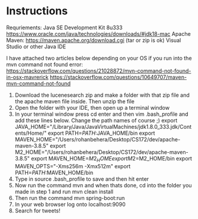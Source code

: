 # Instructions 

Requriements: Java SE Development Kit 8u333 https://www.oracle.com/java/technologies/downloads/#jdk18-mac
            Apache Maven: https://maven.apache.org/download.cgi (tar or zip is ok)
            Visual Studio or other Java IDE

I have attached two articles below depending on your OS if you run into the mvn command not found error:
https://stackoverflow.com/questions/21028872/mvn-command-not-found-in-osx-mavrerick
https://stackoverflow.com/questions/10649707/maven-mvn-command-not-found

1. Download the lucenesearch zip and make a folder with that zip file and the apache maven file inside. Then unzip the file
2. Open the folder with your IDE, then open up a terminal window
3. In your terminal window press cd enter and then vim .bash_profile and add these lines below. Change the path names of course ;) 
    export JAVA_HOME="/Library/Java/JavaVirtualMachines/jdk1.8.0_333.jdk/Contents/Home/"
    export PATH=$PATH:$JAVA_HOME/bin
    export MAVEN_HOME="/Users/rohanbehera/Desktop/CS172/dev/apache-maven-3.8.5"
    export M2_HOME="/Users/rohanbehera/Desktop/CS172/dev/apache-maven-3.8.5"
    export MAVEN_HOME=$M2_HOME
    export M2=$M2_HOME/bin
    export MAVEN_OPTS="-Xms256m -Xmx512m"
    export PATH=$PATH:$MAVEN_HOME/bin
4. Type in source .bash_profile to save and then hit enter
5. Now run the command mvn and when thats done, cd into the folder you made in step 1 and run mvn clean install
6. Then run the command mvn spring-boot:run 
7. In your web browser log onto localhost:9090
8. Search for tweets!

